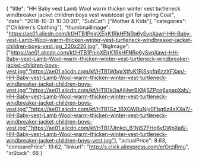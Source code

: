 {
	"title": "HH Baby vest Lamb Wool warm thicken winter vest turtleneck windbreaker jacket children boys vest waistcoat girl for spring Coat",
	"date": "2018-10-31 10:30:20",
	"SubCat": ["Mother & Kids"],
	"categories": ["Children's Clothing"],
	"thumbnailImage": "https://ae01.alicdn.com/kf/HTB1PninXEjrK1RkHFNRq6ySvpXaw/-HH-Baby-vest-Lamb-Wool-warm-thicken-winter-vest-turtleneck-windbreaker-jacket-children-boys-vest.jpg_220x220.jpg",
	"BigImage": ["https://ae01.alicdn.com/kf/HTB1PninXEjrK1RkHFNRq6ySvpXaw/-HH-Baby-vest-Lamb-Wool-warm-thicken-winter-vest-turtleneck-windbreaker-jacket-children-boys-vest.jpg","https://ae01.alicdn.com/kf/HTB1WbqrXtfvK1RjSspfq6zzXFXan/-HH-Baby-vest-Lamb-Wool-warm-thicken-winter-vest-turtleneck-windbreaker-jacket-children-boys-vest.jpg","https://ae01.alicdn.com/kf/HTB1kOaAjHwrBKNjSZPcq6xpapXah/-HH-Baby-vest-Lamb-Wool-warm-thicken-winter-vest-turtleneck-windbreaker-jacket-children-boys-vest.jpg","https://ae01.alicdn.com/kf/HTB1Gz_1BXGWBuNjy0Fbq6z4sXXa7/-HH-Baby-vest-Lamb-Wool-warm-thicken-winter-vest-turtleneck-windbreaker-jacket-children-boys-vest.jpg","https://ae01.alicdn.com/kf/HTB17Jtnkcj_B1NjSZFHq6yDWpXa8/-HH-Baby-vest-Lamb-Wool-warm-thicken-winter-vest-turtleneck-windbreaker-jacket-children-boys-vest.jpg"],
	"actualPrice": 8.63,
	"comparePrice": 19.62,
	"linkurl": "http://s.click.aliexpress.com/e/OrzjRmu",
	"inStock": 66
}
